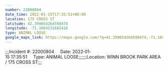 ```yaml
---
number: 22000804
date_time: 2022-01-15T17:35:51+00:00
location: 175 CROSS ST
latitude: 42.399854264598474
longitude: -71.1664131682416
type: ANIMAL LOOSE
google_maps_link: https://maps.google.com/?q=42.399854264598474,-71.1664131682416
---
```


;;;Incident #: 22000804     Date: 2022‐01‐15 17:35:51     Type: ANIMAL LOOSE;;;;;;Location: WINN BROOK PARK AREA / 175 CROSS ST;;;
